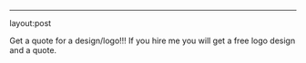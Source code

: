 ---

layout:post 

Get a quote for a design/logo!!!
If you hire me you will get a free logo design and a quote.
